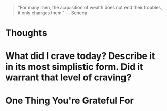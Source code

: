 
> \"For many men, the acquisition of wealth does not end their troubles, it only changes them.\" — Seneca

# Thoughts

# What did I crave today? Describe it in its most simplistic form. Did it warrant that level of craving?

# One Thing You're Grateful For


